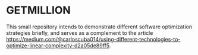 # GETMILLION

This small repository intends to demonstrate different software optimization strategies briefly, and serves as a complement to the article https://medium.com/@carloscuba014/using-different-technologies-to-optimize-linear-complexity-d2a05de89ff5.
